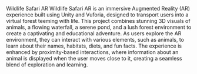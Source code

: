 Wildlife Safari AR
Wildlife Safari AR is an immersive Augmented Reality (AR) experience built using Unity and Vuforia, designed to transport users into a virtual forest teeming with life. This project combines stunning 3D visuals of animals, a flowing waterfall, a serene pond, and a lush forest environment to create a captivating and educational adventure. As users explore the AR environment, they can interact with various elements, such as animals, to learn about their names, habitats, diets, and fun facts. The experience is enhanced by proximity-based interactions, where information about an animal is displayed when the user moves close to it, creating a seamless blend of exploration and learning.
